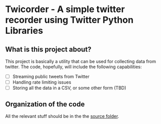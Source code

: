 # Twicorder - A simple twitter recorder using Twitter Python Libraries

## What is this project about?
This project is basically a utility that can be used for collecting data from twitter. The code, hopefully, will
include the following capabilities:
 - [ ] Streaming public tweets from Twitter
 - [ ] Handling rate limiting issues
 - [ ] Storing all the data in a CSV, or some other form (TBD)

 ## Organization of the code
 All the relevant stuff should be in the the [source folder](https://github.com/syedshabihhasan/Twicorder/tree/master/src).